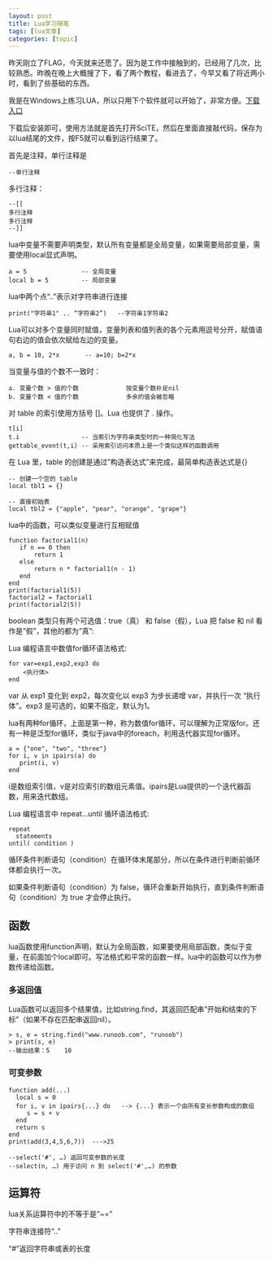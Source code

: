 ```yaml
---
layout: post
title: Lua学习随笔 
tags: [lua文章]
categories: [topic]
---
```

昨天刚立了FLAG，今天就来还愿了。因为是工作中接触到的，已经用了几次，比较熟悉。昨晚在晚上大概搜了下，看了两个教程，看进去了，今早又看了将近两小时，看到了些基础的东西。

我是在Windows上练习LUA，所以只用下个软件就可以开始了，非常方便。[下载入口](http://static.runoob.com/download/LuaForWindows_v5.1.4-46.exe)

下载后安装即可，使用方法就是首先打开SciTE，然后在里面直接敲代码，保存为以lua结尾的文件，按F5就可以看到运行结果了。

首先是注释，单行注释是

    
    
    --单行注释
    

多行注释：

    
    
    --[[
    多行注释
    多行注释
    --]]
    

lua中变量不需要声明类型，默认所有变量都是全局变量，如果需要局部变量，需要使用local显式声明。

    
    
    a = 5               -- 全局变量
    local b = 5         -- 局部变量
    

lua中两个点“..”表示对字符串进行连接

    
    
    print("字符串1" .. “字符串2”)   --字符串1字符串2
    

Lua可以对多个变量同时赋值，变量列表和值列表的各个元素用逗号分开，赋值语句右边的值会依次赋给左边的变量。

    
    
    a, b = 10, 2*x       -- a=10; b=2*x
    

当变量与值的个数不一致时：

    
    
    a. 变量个数 > 值的个数             按变量个数补足nil
    b. 变量个数 < 值的个数             多余的值会被忽略
    

对 table 的索引使用方括号 []。Lua 也提供了 . 操作。

    
    
    t[i]
    t.i                 -- 当索引为字符串类型时的一种简化写法
    gettable_event(t,i) -- 采用索引访问本质上是一个类似这样的函数调用
    

在 Lua 里，table 的创建是通过”构造表达式”来完成，最简单构造表达式是{}

    
    
    -- 创建一个空的 table
    local tbl1 = {}
    
    -- 直接初始表
    local tbl2 = {"apple", "pear", "orange", "grape"}
    

lua中的函数，可以类似变量进行互相赋值

    
    
    function factorial1(n)
       if n == 0 then
           return 1
       else
           return n * factorial1(n - 1)
       end
    end
    print(factorial1(5))
    factorial2 = factorial1
    print(factorial2(5))
    

boolean 类型只有两个可选值：true（真） 和 false（假），Lua 把 false 和 nil 看作是”假”，其他的都为”真”:

Lua 编程语言中数值for循环语法格式:

    
    
    for var=exp1,exp2,exp3 do  
        <执行体>  
    end 
    

var 从 exp1 变化到 exp2，每次变化以 exp3 为步长递增 var，并执行一次 “执行体”。exp3 是可选的，如果不指定，默认为1。

lua有两种for循环，上面是第一种，称为数值for循环，可以理解为正常版for。还有一种是泛型for循环，类似于java中的foreach，利用迭代器实现for循环。

    
    
    a = {"one", "two", "three"}
    for i, v in ipairs(a) do
       print(i, v)
    end 
    

i是数组索引值，v是对应索引的数组元素值。ipairs是Lua提供的一个迭代器函数，用来迭代数组。

Lua 编程语言中 repeat…until 循环语法格式:

    
    
    repeat
      statements
    until( condition )
    

循环条件判断语句（condition）在循环体末尾部分，所以在条件进行判断前循环体都会执行一次。

如果条件判断语句（condition）为 false，循环会重新开始执行，直到条件判断语句（condition）为 true 才会停止执行。

## 函数

lua函数使用function声明，默认为全局函数，如果要使用局部函数，类似于变量，在前面加个local即可。写法格式和平常的函数一样。lua中的函数可以作为参数传递给函数。

### 多返回值

Lua函数可以返回多个结果值，比如string.find，其返回匹配串”开始和结束的下标”（如果不存在匹配串返回nil）。

    
    
    > s, e = string.find("www.runoob.com", "runoob") 
    > print(s, e)
    --输出结果：5    10
    

### 可变参数

    
    
    function add(...)  
      local s = 0  
      for i, v in ipairs{...} do   --> {...} 表示一个由所有变长参数构成的数组  
         s = s + v  
      end  
      return s  
    end  
    print(add(3,4,5,6,7))  --->25
    
    --select('#', …) 返回可变参数的长度
    --select(n, …) 用于访问 n 到 select('#',…) 的参数
    

## 运算符

lua关系运算符中的不等于是“~=”

字符串连接符“..”

“#”返回字符串或表的长度